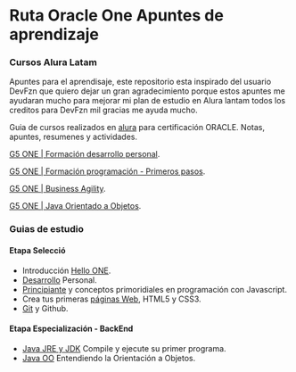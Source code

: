# Ruta Oracle One Apuntes de aprendizaje

### Cursos Alura Latam
Apuntes para el aprendisaje, este repositorio esta inspirado del usuario DevFzn que quiero dejar un gran agradecimiento porque estos apuntes me ayudaran mucho para mejorar mi plan de estudio en Alura lantam todos los creditos para DevFzn mil gracias me ayuda mucho.

Guia de cursos realizados en [alura](https://app.aluracursos.com/dashboard)
para certificación ORACLE. Notas, apuntes, resumenes y actividades.

[G5 ONE | Formación desarrollo personal](https://app.aluracursos.com/formacion-desarrollo-personal-grupo5-one).

[G5 ONE | Formación programación - Primeros pasos](https://app.aluracursos.com/formacion-programacion-primeros-pasos-grupo5-one).

[G5 ONE | Business Agility](https://app.aluracursos.com/formacion-business-agility-grupo5-one).

[G5 ONE | Java Orientado a Objetos](https://app.aluracursos.com/formacion-javaoo-grupo5-one).

### Guias de estudio

#### Etapa Selecció

- Introducción [Hello ONE](./001_desarrollo_personal/hello_one.md).
- [Desarrollo](./001_desarrollo_personal/README.md) Personal.
- [Principiante](./002-003_logica_de_programacion/README.md) y conceptos
primoridiales en programación con Javascript.
- Crea tus primeras [páginas Web](./004_primeras_paginas/README.md), HTML5 y CSS3.
- [Git](./005_Git_y_github/README.md) y Github.

#### Etapa Especialización - BackEnd
- [Java JRE y JDK](./007_Java_JRE_y_JDK/README.md) Compile y ejecute su primer programa.
- [Java OO](./008_Java_OO/README.md) Entendiendo la Orientación a Objetos.